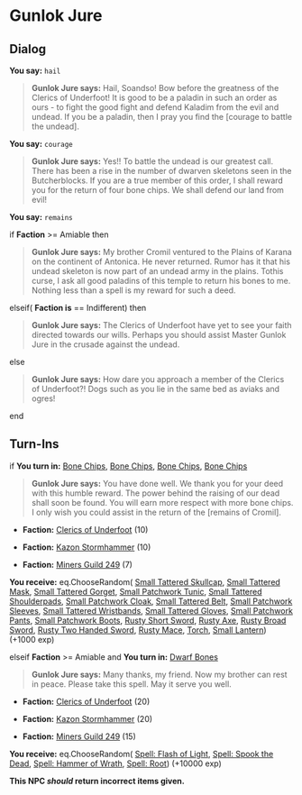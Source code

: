 # Gunlok Jure
## Dialog

**You say:** `hail`



>**Gunlok Jure says:** Hail, Soandso!  Bow before the greatness of the Clerics of Underfoot!  It is good to be a paladin in such an order as ours - to fight the good fight and defend Kaladim from the evil and undead.  If you be a paladin, then I pray you find the [courage to battle the undead].

**You say:** `courage`



>**Gunlok Jure says:** Yes!!  To battle the undead is our greatest call.  There has been a rise in the number of dwarven skeletons seen in the Butcherblocks.  If you are a true member of this order, I shall reward you for the return of four bone chips.  We shall defend our land from evil!

**You say:** `remains`



if **Faction** >= Amiable then



>**Gunlok Jure says:** My brother Cromil ventured to the Plains of Karana on the continent of Antonica. He never returned. Rumor has it that his undead skeleton is now part of an undead army in the plains. Tothis curse, I ask all good paladins of this temple to return his bones to me. Nothing less than a spell is my reward for such a deed.


elseif( **Faction is** == Indifferent) then



>**Gunlok Jure says:** The Clerics of Underfoot have yet to see your faith directed towards our wills. Perhaps you should assist Master Gunlok Jure in the crusade against the undead.


else



>**Gunlok Jure says:** How dare you approach a member of the Clerics of Underfoot?!  Dogs such as you lie in the same bed as aviaks and ogres!

end

## Turn-Ins



if **You turn in:** [Bone Chips](/item/13073), [Bone Chips](/item/13073), [Bone Chips](/item/13073), [Bone Chips](/item/13073)


>**Gunlok Jure says:** You have done well. We thank you for your deed with this humble reward. The power behind the raising of our dead shall soon be found. You will earn more respect with more bone chips. I only wish you could assist in the return of the [remains of Cromil].





* __Faction:__ [Clerics of Underfoot](/faction/227) (10)


 


* __Faction:__ [Kazon Stormhammer](/faction/274) (10)





* __Faction:__ [Miners Guild 249](/faction/293) (7)





 **You receive:** eq.ChooseRandom( [Small Tattered Skullcap](/item/2113), [Small Tattered Mask](/item/2114), [Small Tattered Gorget](/item/2115), [Small Patchwork Tunic](/item/2116), [Small Tattered Shoulderpads](/item/2117), [Small Patchwork Cloak](/item/2118), [Small Tattered Belt](/item/2119), [Small Patchwork Sleeves](/item/2120), [Small Tattered Wristbands](/item/2121), [Small Tattered Gloves](/item/2122), [Small Patchwork Pants](/item/2123), [Small Patchwork Boots](/item/2124), [Rusty Short Sword](/item/5013), [Rusty Axe](/item/5014), [Rusty Broad Sword](/item/5016), [Rusty Two Handed Sword](/item/5023), [Rusty Mace](/item/6011), [Torch](/item/13002), [Small Lantern](/item/13003)) (+1000 exp)

elseif **Faction** >= Amiable and  **You turn in:** [Dwarf Bones](/item/13332)


>**Gunlok Jure says:** Many thanks, my friend. Now my brother can rest in peace. Please take this spell. May it serve you well.





* __Faction:__ [Clerics of Underfoot](/faction/227) (20)


 


* __Faction:__ [Kazon Stormhammer](/faction/274) (20)





* __Faction:__ [Miners Guild 249](/faction/293) (15)





 **You receive:** eq.ChooseRandom( [Spell: Flash of Light](/item/15201), [Spell: Spook the Dead](/item/15209), [Spell: Hammer of Wrath](/item/15223), [Spell: Root](/item/15230)) (+10000 exp)

**This NPC *should* return incorrect items given.**
